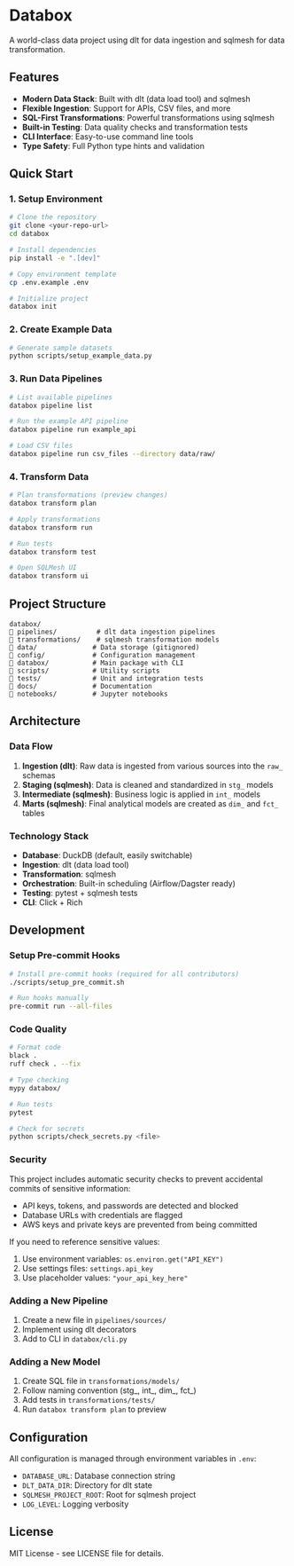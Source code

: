 # Databox

A world-class data project using dlt for data ingestion and sqlmesh for data transformation.

## Features

- **Modern Data Stack**: Built with dlt (data load tool) and sqlmesh
- **Flexible Ingestion**: Support for APIs, CSV files, and more
- **SQL-First Transformations**: Powerful transformations using sqlmesh
- **Built-in Testing**: Data quality checks and transformation tests
- **CLI Interface**: Easy-to-use command line tools
- **Type Safety**: Full Python type hints and validation

## Quick Start

### 1. Setup Environment

```bash
# Clone the repository
git clone <your-repo-url>
cd databox

# Install dependencies
pip install -e ".[dev]"

# Copy environment template
cp .env.example .env

# Initialize project
databox init
```

### 2. Create Example Data

```bash
# Generate sample datasets
python scripts/setup_example_data.py
```

### 3. Run Data Pipelines

```bash
# List available pipelines
databox pipeline list

# Run the example API pipeline
databox pipeline run example_api

# Load CSV files
databox pipeline run csv_files --directory data/raw/
```

### 4. Transform Data

```bash
# Plan transformations (preview changes)
databox transform plan

# Apply transformations
databox transform run

# Run tests
databox transform test

# Open SQLMesh UI
databox transform ui
```

## Project Structure

```
databox/
   pipelines/          # dlt data ingestion pipelines
   transformations/    # sqlmesh transformation models
   data/              # Data storage (gitignored)
   config/            # Configuration management
   databox/           # Main package with CLI
   scripts/           # Utility scripts
   tests/             # Unit and integration tests
   docs/              # Documentation
   notebooks/         # Jupyter notebooks
```

## Architecture

### Data Flow

1. **Ingestion (dlt)**: Raw data is ingested from various sources into the `raw_` schemas
2. **Staging (sqlmesh)**: Data is cleaned and standardized in `stg_` models
3. **Intermediate (sqlmesh)**: Business logic is applied in `int_` models
4. **Marts (sqlmesh)**: Final analytical models are created as `dim_` and `fct_` tables

### Technology Stack

- **Database**: DuckDB (default, easily switchable)
- **Ingestion**: dlt (data load tool)
- **Transformation**: sqlmesh
- **Orchestration**: Built-in scheduling (Airflow/Dagster ready)
- **Testing**: pytest + sqlmesh tests
- **CLI**: Click + Rich

## Development

### Setup Pre-commit Hooks

```bash
# Install pre-commit hooks (required for all contributors)
./scripts/setup_pre_commit.sh

# Run hooks manually
pre-commit run --all-files
```

### Code Quality

```bash
# Format code
black .
ruff check . --fix

# Type checking
mypy databox/

# Run tests
pytest

# Check for secrets
python scripts/check_secrets.py <file>
```

### Security

This project includes automatic security checks to prevent accidental commits of sensitive information:

- API keys, tokens, and passwords are detected and blocked
- Database URLs with credentials are flagged
- AWS keys and private keys are prevented from being committed

If you need to reference sensitive values:
1. Use environment variables: `os.environ.get("API_KEY")`
2. Use settings files: `settings.api_key`
3. Use placeholder values: `"your_api_key_here"`

### Adding a New Pipeline

1. Create a new file in `pipelines/sources/`
2. Implement using dlt decorators
3. Add to CLI in `databox/cli.py`

### Adding a New Model

1. Create SQL file in `transformations/models/`
2. Follow naming convention (stg_, int_, dim_, fct_)
3. Add tests in `transformations/tests/`
4. Run `databox transform plan` to preview

## Configuration

All configuration is managed through environment variables in `.env`:

- `DATABASE_URL`: Database connection string
- `DLT_DATA_DIR`: Directory for dlt state
- `SQLMESH_PROJECT_ROOT`: Root for sqlmesh project
- `LOG_LEVEL`: Logging verbosity

## License

MIT License - see LICENSE file for details.

